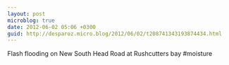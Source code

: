 ```yaml
---
layout: post
microblog: true
date: 2012-06-02 05:06 +0300
guid: http://desparoz.micro.blog/2012/06/02/t208741343193874434.html
---
```

Flash flooding on New South Head Road at Rushcutters bay #moisture
